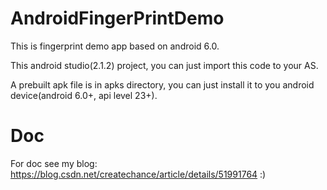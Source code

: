 # AndroidFingerPrintDemo
This is fingerprint demo app based on android 6.0.

This android studio(2.1.2) project, you can just import this code to your AS.

A prebuilt apk file is in apks directory, you can just install it to you android device(android 6.0+, api level 23+).
# Doc
For doc see my blog: https://blog.csdn.net/createchance/article/details/51991764 :)
